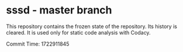 # sssd - master branch

This repository contains the frozen state of the repository.
Its history is cleared. It is used only for static code
analysis with Codacy.

Commit Time: 1722911845